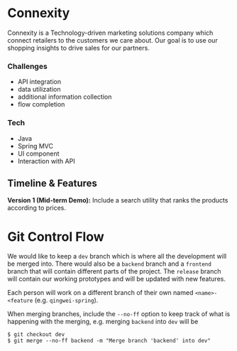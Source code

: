 # Connexity

Connexity is a Technology-driven marketing solutions company which connect retailers to the customers we care about. Our goal is to use our shopping insights to drive sales for our partners.

### Challenges
- API integration
- data utilization
- additional information collection
- flow completion

### Tech
- Java
- Spring MVC
- UI component
- Interaction with API

## Timeline & Features

**Version 1 (Mid-term Demo):** Include a search utility that ranks the products according to prices.

# Git Control Flow

We would like to keep a `dev` branch which is where all the development will be merged into. There would also be a `backend` branch and a `frontend` branch that will contain different parts of the project. The `release` branch will contain our working prototypes and will be updated with new features.

Each person will work on a different branch of their own named `<name>-<feature` (e.g. `qingwei-spring`).

When merging branches, include the `--no-ff` option to keep track of what is happening with the merging, e.g. merging `backend` into `dev` will be

```
$ git checkout dev
$ git merge --no-ff backend -m "Merge branch 'backend' into dev"
```
